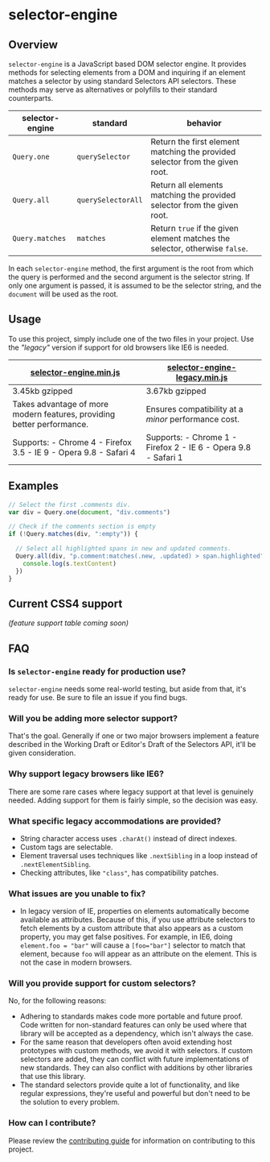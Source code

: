 # selector-engine

## Overview

`selector-engine` is a JavaScript based DOM selector engine. It provides methods for selecting elements from a DOM and inquiring if an element matches a selector by using standard Selectors API selectors. These methods may serve as alternatives or polyfills to their standard counterparts.

| selector-engine | standard | behavior |
| --- | --- | --- |
| `Query.one` | `querySelector`| Return the first element matching the provided selector from the given root. |
| `Query.all` | `querySelectorAll` | Return all elements matching the provided selector from the given root. |
| `Query.matches` | `matches` | Return `true` if the given element matches the selector, otherwise `false`. |

In each `selector-engine` method, the first argument is the root from which the query is performed and the second argument is the selector string. If only one argument is passed, it is assumed to be the selector string, and the `document` will be used as the root.

## Usage

To use this project, simply include one of the two files in your project. Use the *"legacy"* version if support for old browsers like IE6 is needed.

| [selector-engine.min.js](lib/selector-engine.min.js) | [selector-engine-legacy.min.js](/lib/selector-engine-legacy.min.js) |
| --- | --- |
| 3.45kb gzipped | 3.67kb gzipped |
| Takes advantage of more modern features, providing better performance. | Ensures compatibility at a *minor* performance cost. |
| Supports: - Chrome 4 - Firefox 3.5 - IE 9 - Opera 9.8 - Safari 4 | Supports: - Chrome 1 - Firefox 2 - IE 6 - Opera 9.8 - Safari 1 |


## Examples
```JavaScript
// Select the first .comments div.
var div = Query.one(document, "div.comments")

// Check if the comments section is empty
if (!Query.matches(div, ":empty")) {

  // Select all highlighted spans in new and updated comments.
  Query.all(div, "p.comment:matches(.new, .updated) > span.highlighted").forEach(function(s) {
    console.log(s.textContent)
  })
}
```


## Current CSS4 support
*(feature support table coming soon)*


## FAQ
### Is `selector-engine` ready for production use?
`selector-engine` needs some real-world testing, but aside from that, it's ready for use. Be sure to file an issue if you find bugs.

### Will you be adding more selector support?
That's the goal. Generally if one or two major browsers implement a feature described in the Working Draft or Editor's Draft of the Selectors API, it'll be given consideration.

### Why support legacy browsers like IE6?
There are some rare cases where legacy support at that level is genuinely needed. Adding support for them is fairly simple, so the decision was easy.

### What specific legacy accommodations are provided?
- String character access uses `.charAt()` instead of direct indexes.
- Custom tags are selectable.
- Element traversal uses techniques like `.nextSibling` in a loop instead of `.nextElementSibling`.
- Checking attributes, like `"class"`, has compatibility patches.

### What issues are you unable to fix?
- In legacy version of IE, properties on elements automatically become available as attributes. Because of this, if you use attribute selectors to fetch elements by a custom attribute that also appears as a custom property, you may get false positives. For example, in IE6, doing `element.foo = "bar"` will cause a `[foo="bar"]` selector to match that element, because `foo` will appear as an attribute on the element. This is not the case in modern browsers.

### Will you provide support for custom selectors?
No, for the following reasons:
- Adhering to standards makes code more portable and future proof. Code written for non-standard features can only be used where that library will be accepted as a dependency, which isn't always the case.
- For the same reason that developers often avoid extending host prototypes with custom methods, we avoid it with selectors. If custom selectors are added, they can conflict with future implementations of new standards. They can also conflict with additions by other libraries that use this library.
- The standard selectors provide quite a lot of functionality, and like regular expressions, they're useful and powerful but don't need to be the solution to every problem.

### How can I contribute?
Please review the [contributing guide](CONTRIBUTING.md) for information on contributing to this project.
